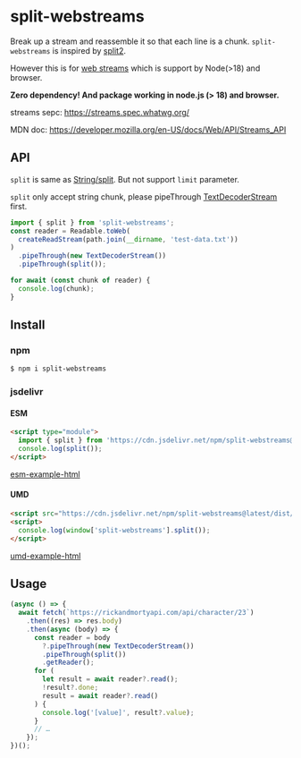 # split-webstreams

Break up a stream and reassemble it so that each line is a chunk. `split-webstreams` is inspired by [split2](https://github.com/mcollina/split2).

However this is for [web streams](https://streams.spec.whatwg.org/) which is support by Node(>18) and browser.

**Zero dependency! And package working in node.js (> 18) and browser.**

streams sepc:
https://streams.spec.whatwg.org/

MDN doc:
https://developer.mozilla.org/en-US/docs/Web/API/Streams_API

## API

`split` is same as [String/split](https://developer.mozilla.org/en-US/docs/Web/JavaScript/Reference/Global_Objects/String/split). But not support `limit` parameter.

`split` only accept string chunk, please pipeThrough [TextDecoderStream](https://developer.mozilla.org/en-US/docs/Web/API/TextDecoderStream) first.

```javascript
import { split } from 'split-webstreams';
const reader = Readable.toWeb(
  createReadStream(path.join(__dirname, 'test-data.txt'))
)
  .pipeThrough(new TextDecoderStream())
  .pipeThrough(split());

for await (const chunk of reader) {
  console.log(chunk);
}
```

## Install

### npm

```bash
$ npm i split-webstreams
```

### jsdelivr

#### ESM

```html
<script type="module">
  import { split } from 'https://cdn.jsdelivr.net/npm/split-webstreams@latest';
  console.log(split());
</script>
```

[esm-example-html](../../e2e-test/vanilla-js/index-esm.html)

#### UMD

```html
<script src="https://cdn.jsdelivr.net/npm/split-webstreams@latest/dist/split-webstreams.umd.js"></script>
<script>
  console.log(window['split-webstreams'].split());
</script>
```

[umd-example-html](../../e2e-test/vanilla-js/index-umd.html)

## Usage

```javascript
(async () => {
  await fetch(`https://rickandmortyapi.com/api/character/23`)
    .then((res) => res.body)
    .then(async (body) => {
      const reader = body
        ?.pipeThrough(new TextDecoderStream())
        .pipeThrough(split())
        .getReader();
      for (
        let result = await reader?.read();
        !result?.done;
        result = await reader?.read()
      ) {
        console.log('[value]', result?.value);
      }
      // …
    });
})();
```
